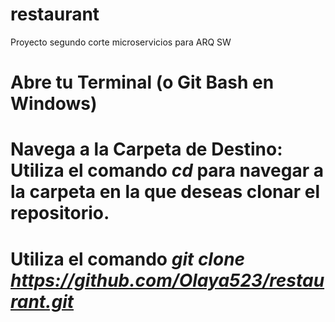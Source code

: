 # restaurant
Proyecto segundo corte microservicios para ARQ SW

# Abre tu Terminal (o Git Bash en Windows)
# Navega a la Carpeta de Destino: Utiliza el comando *cd* para navegar a la carpeta en la que deseas clonar el repositorio.
# Utiliza el comando *git clone https://github.com/Olaya523/restaurant.git* 
